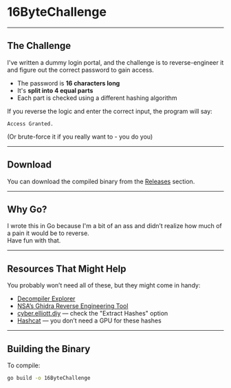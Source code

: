 # 16ByteChallenge


---

## The Challenge

I've written a dummy login portal, and the challenge is to reverse-engineer it and figure out the correct password to gain access.

- The password is **16 characters long**
- It's **split into 4 equal parts**
- Each part is checked using a different hashing algorithm

If you reverse the logic and enter the correct input, the program will say:

```Access Granted.```

(Or brute-force it if you really want to - you do you) 

---


## Download

You can download the compiled binary from the [Releases](../../releases) section.

---
## Why Go?

I wrote this in Go because I'm a bit of an ass and didn’t realize how much of a pain it would be to reverse.  
Have fun with that.

---

## Resources That Might Help

You probably won’t need all of these, but they might come in handy:

- [Decompiler Explorer](https://dogbolt.org/)
- [NSA’s Ghidra Reverse Engineering Tool](https://github.com/NationalSecurityAgency/ghidra)
- [cyber.elliott.diy](https://cyber.elliott.diy/) — check the "Extract Hashes" option
- [Hashcat](https://hashcat.net/hashcat/) — you don’t need a GPU for these hashes

---

## Building the Binary

To compile:

```bash
go build -o 16ByteChallenge
```
